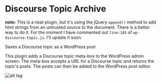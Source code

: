 # Discourse Topic Archive

**note:** This is a neat plugin, but it's using the jQuery `append()` method to add html strings from an untrusted source to the document.
There is a better way to do it. For the moment I have commented out `line:145` of `wp-discourse-topic.js`. I'll update it soon.

Saves a Discourse topic as a WordPress post

This plugin adds a Discourse topic meta-box to the WordPress admin screen. The meta-box accepts a URL for a Discourse
topic and returns the topic's posts. The posts can then be added to the WordPress post editor.

![alt tag](https://cloud.githubusercontent.com/assets/2975917/15486495/3136662e-20fb-11e6-9f5d-5133e8b6b1d0.png)
